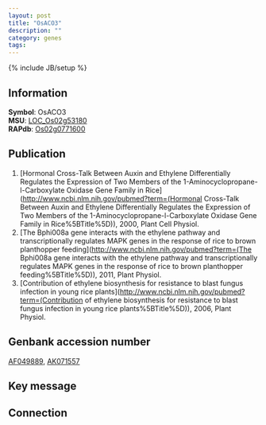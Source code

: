 ```yaml
---
layout: post
title: "OsACO3"
description: ""
category: genes
tags: 
---
```

{% include JB/setup %}

## Information
__Symbol__: OsACO3  
__MSU__: [LOC_Os02g53180](http://rice.plantbiology.msu.edu/cgi-bin/ORF_infopage.cgi?orf=LOC_Os02g53180)  
__RAPdb__: [Os02g0771600](http://rapdb.dna.affrc.go.jp/viewer/gbrowse_details/irgsp1?name=Os02g0771600)  

## Publication
1. [Hormonal Cross-Talk Between Auxin and Ethylene Differentially Regulates the Expression of Two Members of the 1-Aminocyclopropane-l-Carboxylate Oxidase Gene Family in Rice](http://www.ncbi.nlm.nih.gov/pubmed?term=(Hormonal Cross-Talk Between Auxin and Ethylene Differentially Regulates the Expression of Two Members of the 1-Aminocyclopropane-l-Carboxylate Oxidase Gene Family in Rice%5BTitle%5D)), 2000, Plant Cell Physiol.
2. [The Bphi008a gene interacts with the ethylene pathway and transcriptionally regulates MAPK genes in the response of rice to brown planthopper feeding](http://www.ncbi.nlm.nih.gov/pubmed?term=(The Bphi008a gene interacts with the ethylene pathway and transcriptionally regulates MAPK genes in the response of rice to brown planthopper feeding%5BTitle%5D)), 2011, Plant Physiol.
3. [Contribution of ethylene biosynthesis for resistance to blast fungus infection in young rice plants](http://www.ncbi.nlm.nih.gov/pubmed?term=(Contribution of ethylene biosynthesis for resistance to blast fungus infection in young rice plants%5BTitle%5D)), 2006, Plant Physiol.

## Genbank accession number
[AF049889](http://www.ncbi.nlm.nih.gov/nuccore/AF049889), [AK071557](http://www.ncbi.nlm.nih.gov/nuccore/AK071557)

## Key message

## Connection


